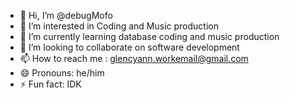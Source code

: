 - 👋 Hi, I’m @debugMofo
- 👀 I’m interested in Coding and Music production
- 🌱 I’m currently learning database coding and music production
- 💞️ I’m looking to collaborate on software development
- 📫 How to reach me : glencyann.workemail@gmail.com
- 😄 Pronouns: he/him
- ⚡ Fun fact: IDK

<!---
debugMofo/debugMofo is a ✨ special ✨ repository because its `README.md` (this file) appears on your GitHub profile.
You can click the Preview link to take a look at your changes.
--->
